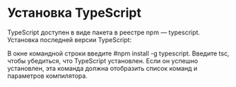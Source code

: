 # Установка TypeScript
TypeScript доступен в виде пакета в реестре npm — typescript. Установка последней версии TypeScript:

В окне командной строки введите #npm install -g typescript.
Введите tsc, чтобы убедиться, что TypeScript установлен. Если он успешно установлен, эта команда должна отобразить список команд и параметров компилятора.